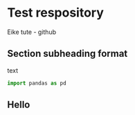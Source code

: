 # Test respository
Eike tute - github

## Section subheading format
text

```python
import pandas as pd
```
## Hello
